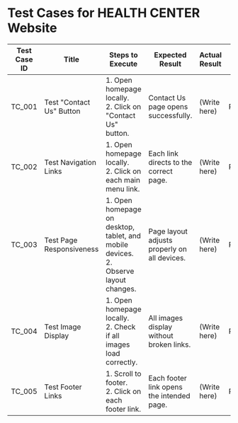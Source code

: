 # Test Cases for HEALTH CENTER Website

| Test Case ID | Title                      | Steps to Execute                                    | Expected Result                            | Actual Result | Status  |
|--------------|----------------------------|----------------------------------------------------|--------------------------------------------|---------------|---------|
| TC_001       | Test "Contact Us" Button   | 1. Open homepage locally.<br>2. Click on "Contact Us" button. | Contact Us page opens successfully.       | (Write here)  | Pass/Fail |
| TC_002       | Test Navigation Links      | 1. Open homepage locally.<br>2. Click on each main menu link. | Each link directs to the correct page.    | (Write here)  | Pass/Fail |
| TC_003       | Test Page Responsiveness   | 1. Open homepage on desktop, tablet, and mobile devices.<br>2. Observe layout changes. | Page layout adjusts properly on all devices. | (Write here)  | Pass/Fail |
| TC_004       | Test Image Display         | 1. Open homepage locally.<br>2. Check if all images load correctly. | All images display without broken links.  | (Write here)  | Pass/Fail |
| TC_005       | Test Footer Links          | 1. Scroll to footer.<br>2. Click on each footer link. | Each footer link opens the intended page. | (Write here)  | Pass/Fail |
